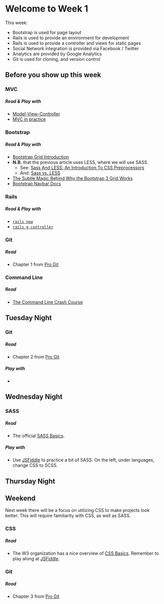 # Welcome to Week 1

This week:

* Bootstrap is used for page layout
* Rails is used to provide an environment for development
* Rails is used to provide a controller and views for static pages
* Social Network integration is provided via Facebook / Twitter
* Analytics are provided by Google Analytics
* Git is used for cloning, and version control

## Before you show up this week

### MVC

##### Read & Play with

* [Model-View-Controller](https://github.com/hfc-tech-academy/tutorials/blob/master/rails/general/rails_mvc.md)
* [MVC in practice](https://github.com/hfc-tech-academy/tutorials/blob/master/rails/general/rails_mvc_example.md)

### Bootstrap

##### Read & Play with

* [Bootstrap Grid Introduction](http://www.helloerik.com/bootstrap-3-grid-introduction)  
* **N.B.** that the previous article uses LESS, where we will use SASS.
    * See: [Sass And LESS: An Introduction To CSS Preprocessors](http://www.vanseodesign.com/css/css-preprocessors/) 
    * And: [Sass vs. LESS](http://css-tricks.com/sass-vs-less/)
* [The Subtle Magic Behind Why the Bootstrap 3 Grid Works](http://www.helloerik.com/the-subtle-magic-behind-why-the-bootstrap-3-grid-works)
* [Bootstrap Navbar Docs](http://getbootstrap.com/components/#navbar)

### Rails

##### Read & Play with

* [`rails new`](https://github.com/hfc-tech-academy/tutorials/blob/master/rails/command_line/rails_new.md)
* [`rails g controller`](https://github.com/hfc-tech-academy/tutorials/blob/master/rails/controller/rails_g_controller.md)

### Git

##### Read 

* Chapter 1 from [Pro Git](http://git-scm.com/book)

### Command Line

##### Read

* [The Command Line Crash Course](http://cli.learncodethehardway.org/book/)

## Tuesday Night

### Git 

##### Read

* Chapter 2 from [Pro Git](http://git-scm.com/book)

##### Play with

* 

## Wednesday Night

### SASS

##### Read

* The official [SASS Basics](http://sass-lang.com/guide).

##### Play with

* Use [JSFiddle](http://jsfiddle.net/) to practice a bit of SASS.  On the left, under languages, change CSS to SCSS.

## Thursday Night

## Weekend

Next week there will be a focus on utilizing CSS to make projects look better.  This will require familiarity with CSS, as well as SASS. 

### CSS

##### Read

* The W3 organization has a nice overview of [CSS Basics](http://www.w3.org/wiki/CSS_basics).  Remember to play along at [JSFiddle](http://jsfiddle.net/).

### Git

##### Read 

* Chapter 3 from [Pro Git](http://git-scm.com/book)